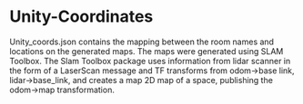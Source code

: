 # Unity-Coordinates

Unity_coords.json contains the mapping between the room names and locations on the generated maps. 
The maps were generated using SLAM Toolbox. The Slam Toolbox package uses information from lidar scanner in the form of a LaserScan message and 
TF transforms from odom->base link, lidar->base_link, and creates a map 2D map of a space, publishing the odom->map transformation. 
